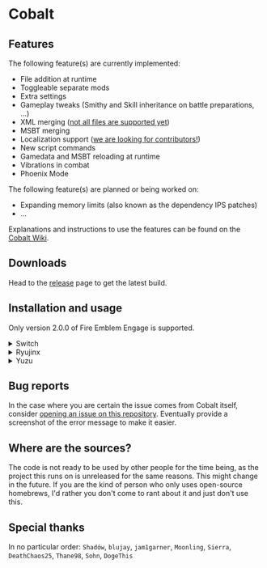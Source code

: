 # Cobalt

## Features
The following feature(s) are currently implemented:
* File addition at runtime
* Toggleable separate mods
* Extra settings
* Gameplay tweaks (Smithy and Skill inheritance on battle preparations, ...)
* XML merging ([not all files are supported yet](https://github.com/Raytwo/Cobalt/wiki/Gamedata-merging#list))
* MSBT merging
* Localization support ([we are looking for contributors!](https://github.com/Raytwo/Cobalt/wiki/Localization))
* New script commands
* Gamedata and MSBT reloading at runtime
* Vibrations in combat
* Phoenix Mode

The following feature(s) are planned or being worked on:
* Expanding memory limits (also known as the dependency IPS patches)
* ...

Explanations and instructions to use the features can be found on the [Cobalt Wiki](https://github.com/Raytwo/Cobalt/wiki).

## Downloads 
Head to the [release](https://github.com/Raytwo/Cobalt/releases/latest) page to get the latest build.

## Installation and usage
Only version 2.0.0 of Fire Emblem Engage is supported.

<details>
  <summary>Switch</summary>
  
  1. Make sure your Atmosphere CFW is up-to-date
  2. Extract ``release.zip`` at the root of your SD
  3. Create a directory on your SD if it doesn't already exist: ``/engage/mods/``
  4. Boot game
</details>
<details>
  <summary>Ryujinx</summary>
  
  1. Right click on the game in your list, select "Open Atmosphere Mods directory"
  2. Navigate back to the directory called ``sdcard``
  3. Extract the ``release.zip`` archive here.
  4. Create the following directory if it doesn't already exist: ``/engage/mods/``
  5. Boot game
</details>
<details>
  <summary>Yuzu</summary>
  
  No support yet!
</details>

## Bug reports
In the case where you are certain the issue comes from Cobalt itself, consider [opening an issue on this repository](https://github.com/Raytwo/Cobalt/issues/new). Eventually provide a screenshot of the error message to make it easier.

## Where are the sources?
The code is not ready to be used by other people for the time being, as the project this runs on is unreleased for the same reasons. This might change in the future.
If you are the kind of person who only uses open-source homebrews, I'd rather you don't come to rant about it and just don't use this.

## Special thanks
In no particular order: ``Shadów``, ``blujay``, ``jam1garner``, ``Moonling``, ``Sierra``, ``DeathChaos25``, ``Thane98``, ``Sohn``, ``DogeThis``
